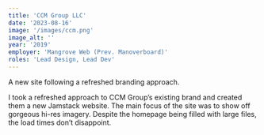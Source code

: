 ```yaml
---
title: 'CCM Group LLC'
date: '2023-08-16'
image: '/images/ccm.png'
image_alt: ''
year: '2019'
employer: 'Mangrove Web (Prev. Manoverboard)'
roles: 'Lead Design, Lead Dev'
---
```


A new site following a refreshed branding approach.

I took a refreshed approach to CCM Group’s existing brand and created them a new Jamstack website. The main focus of the site was to show off gorgeous hi-res imagery. Despite the homepage being filled with large files, the load times don’t disappoint.